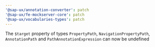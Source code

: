 ```yaml
---
'@sap-ux/annotation-converter': patch
'@sap-ux/fe-mockserver-core': patch
'@sap-ux/vocabularies-types': patch
---
```


The `$target` property of types `PropertyPath`, `NavigationPropertyPath`, `AnnotationPath` and `PathAnnotationExpression` can now be undefined
